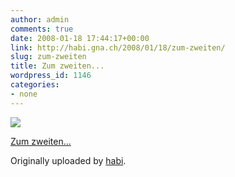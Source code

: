 ```yaml
---
author: admin
comments: true
date: 2008-01-18 17:44:17+00:00
link: http://habi.gna.ch/2008/01/18/zum-zweiten/
slug: zum-zweiten
title: Zum zweiten...
wordpress_id: 1146
categories:
- none
---
```



 [![](http://farm3.static.flickr.com/2294/2201424799_ddbae12cb1_m.jpg)](http://www.flickr.com/photos/habi/2201424799/)
   

 
  [Zum zweiten...](http://www.flickr.com/photos/habi/2201424799/)
    

  Originally uploaded by [habi](http://www.flickr.com/people/habi/).
 




  

